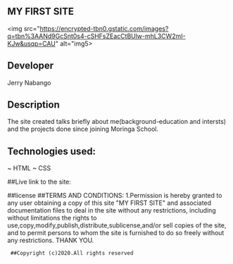 ## MY FIRST SITE
<img src="https://encrypted-tbn0.gstatic.com/images?q=tbn%3AANd9GcSnt0s4-cSHFsZEacCtBUlw-mhL3CW2mI-KJw&usqp=CAU" alt="img5>

## Developer
Jerry Nabango

## Description
The site created talks briefly about me(background-education and intersts) and the projects done since joining Moringa School.

## Technologies used:
   ~ HTML
   ~ CSS

  ##Live link to the site:


   ##license
  ##TERMS AND CONDITIONS:
  1.Permission is hereby granted to any user obtaining a copy
of this site "MY FIRST SITE" and associated documentation files to deal
in the site without any restrictions, including without limitations the rights
to use,copy,modify,publish,distribute,sublicense,and/or sell 
copies of the site, and to permit persons to whom the site is furnished to do so freely without any restrictions.
         THANK YOU.

     ##Copyright (c)2020.All rights reserved
